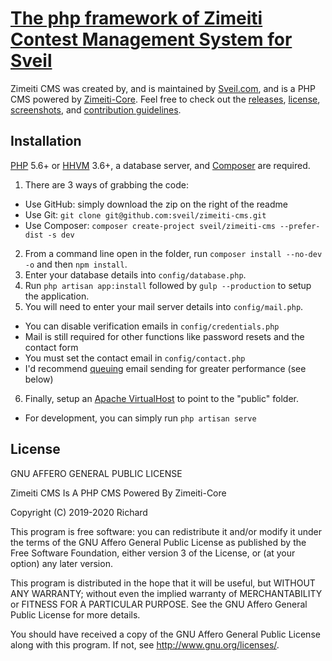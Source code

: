 # [The php framework of Zimeiti Contest Management System for Sveil](https://sveil.com)

Zimeiti CMS was created by, and is maintained by [Sveil.com](https://sveil.com), and is a PHP CMS powered by [Zimeiti-Core](https://github.com/sveil/zimeiti-core). Feel free to check out the [releases](https://github.com/sveil/zimeiti-cms/releases), [license](LICENSE), [screenshots](SCREENSHOTS.md), and [contribution guidelines](CONTRIBUTING.md).

## Installation

[PHP](https://php.net) 5.6+ or [HHVM](http://hhvm.com) 3.6+, a database server, and [Composer](https://getcomposer.org) are required.

1. There are 3 ways of grabbing the code:

- Use GitHub: simply download the zip on the right of the readme
- Use Git: `git clone git@github.com:sveil/zimeiti-cms.git`
- Use Composer: `composer create-project sveil/zimeiti-cms --prefer-dist -s dev`

2. From a command line open in the folder, run `composer install --no-dev -o` and then `npm install`.
3. Enter your database details into `config/database.php`.
4. Run `php artisan app:install` followed by `gulp --production` to setup the application.
5. You will need to enter your mail server details into `config/mail.php`.

- You can disable verification emails in `config/credentials.php`
- Mail is still required for other functions like password resets and the contact form
- You must set the contact email in `config/contact.php`
- I'd recommend [queuing](#setting-up-queing) email sending for greater performance (see below)

6. Finally, setup an [Apache VirtualHost](http://httpd.apache.org/docs/current/vhosts/examples.html) to point to the "public" folder.

- For development, you can simply run `php artisan serve`

## License

GNU AFFERO GENERAL PUBLIC LICENSE

Zimeiti CMS Is A PHP CMS Powered By Zimeiti-Core

Copyright (C) 2019-2020 Richard

This program is free software: you can redistribute it and/or modify
it under the terms of the GNU Affero General Public License as published by
the Free Software Foundation, either version 3 of the License, or
(at your option) any later version.

This program is distributed in the hope that it will be useful,
but WITHOUT ANY WARRANTY; without even the implied warranty of
MERCHANTABILITY or FITNESS FOR A PARTICULAR PURPOSE. See the
GNU Affero General Public License for more details.

You should have received a copy of the GNU Affero General Public License
along with this program. If not, see <http://www.gnu.org/licenses/>.
